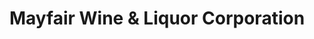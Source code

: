 ---
title: "Mayfair Wine & Liquor Corporation"
url: /queens/mayfair-wine-and-liquor-corporation/
shop: wine
---